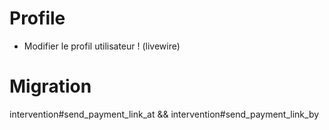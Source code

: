 # Profile
- Modifier le profil utilisateur ! (livewire)

# Migration

intervention#send_payment_link_at && intervention#send_payment_link_by

